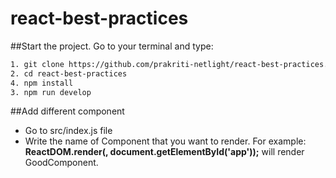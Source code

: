 # react-best-practices

##Start the project.
Go to your terminal and type:
```sh
1. git clone https://github.com/prakriti-netlight/react-best-practices.git
2. cd react-best-practices
4. npm install
3. npm run develop
```
##Add different component
* Go to src/index.js file
* Write the name of Component that you want to render. 
For example: **ReactDOM.render(<GoodComponent posts={posts} />, document.getElementById('app'));** will render GoodComponent.
